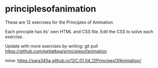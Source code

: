 # principlesofanimation

These are 12 exercises for the Principles of Animation

Each principle has its' own HTML and CSS file.
Edit the CSS to solve each exercise.

Update with more exercises by writing:
git pull https://github.com/petlatkea/principlesofanimation



mine: https://sara345a.github.io/12C.01.04_12PrincipesOfAnimation/
